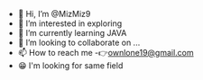 - 👋 Hi, I’m @MizMiz9
- 👀 I’m interested in exploring
- 🌱 I’m currently learning JAVA
- 💞️ I’m looking to collaborate on ...
- 📫 How to reach me -👉ownlone19@gmail.com
- 😁 I'm looking for same field

<!---
MizMiz9/MizMiz9 is a ✨ special ✨ repository because its `README.md` (this file) appears on your GitHub profile.
You can click the Preview link to take a look at your changes.
--->
